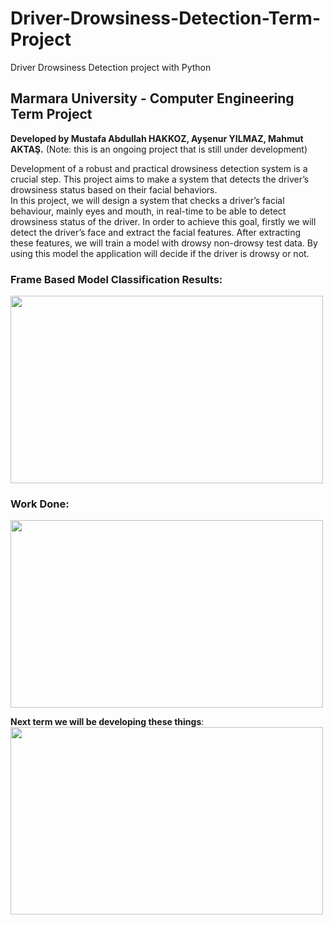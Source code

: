 # Driver-Drowsiness-Detection-Term-Project
Driver Drowsiness Detection project with Python

## Marmara University - Computer Engineering Term Project
**Developed by Mustafa Abdullah HAKKOZ, Ayşenur YILMAZ, Mahmut AKTAŞ.** (Note: this is an ongoing project that is still under development)

Development of a robust and practical drowsiness detection system is a crucial step. This project aims to make a system that detects the driver’s drowsiness status based on their facial behaviors.  
In this project, we will design a system that checks a driver’s facial behaviour, mainly eyes and mouth, in real-time to be able to detect drowsiness status of the driver. In order to achieve this goal, firstly we will detect the driver’s face and extract the facial features. After extracting these features, we will train a model with drowsy non-drowsy test data. By using this model the application will decide if the driver is drowsy or not.
### Frame Based Model Classification Results:
<img src="https://github.com/mahmutaktas/Driver-Drowsiness-Detection-Term-Project/blob/master/frame-based-result.PNG" width="500" height="300" />  

### Work Done:  
<img src="https://github.com/mahmutaktas/Driver-Drowsiness-Detection-Term-Project/blob/master/gantt-chart.png" width="500" height="300" />

**Next term we will be developing these things**:  
<img src="https://github.com/mahmutaktas/Driver-Drowsiness-Detection-Term-Project/blob/master/next-term.PNG" width="500" height="300" />  

